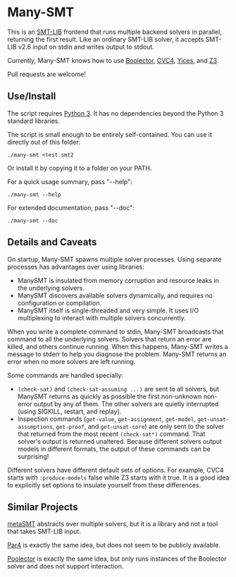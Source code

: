 # Many-SMT
This is an [SMT-LIB](http://smtlib.cs.uiowa.edu/) frontend that runs multiple
backend solvers in parallel, returning the first result.  Like an ordinary
SMT-LIB solver, it accepts SMT-LIB v2.6 input on stdin and writes output to
stdout.

Currently, Many-SMT knows how to use
[Boolector](https://boolector.github.io/),
[CVC4](https://cvc4.github.io/),
[Yices](https://yices.csl.sri.com/), and
[Z3](https://github.com/Z3Prover/z3).

Pull requests are welcome!

## Use/Install

The script requires [Python 3](https://www.python.org/).  It has no
dependencies beyond the Python 3 standard libraries.

The script is small enough to be entirely self-contained.  You can use it
directly out of this folder:

    ./many-smt <test.smt2

Or install it by copying it to a folder on your PATH.

For a quick usage summary, pass "--help":

    ./many-smt --help

For extended documentation, pass "--doc":

    ./many-smt --doc

## Details and Caveats

On startup, Many-SMT spawns multiple solver processes.  Using separate
processes has advantages over using libraries:

 - ManySMT is insulated from memory corruption and resource leaks in the
   underlying solvers.
 - ManySMT discovers available solvers dynamically, and requires no
   configuration or compilation.
 - ManySMT itself is single-threaded and very simple.  It uses I/O multiplexing
   to interact with multiple solvers concurrently.

When you write a complete command to stdin, Many-SMT broadcasts that command
to all the underlying solvers.  Solvers that return an error are killed, and
others continue running.  When this happens, Many-SMT writes a message to
stderr to help you diagnose the problem.  Many-SMT returns an error when no
more solvers are left running.

Some commands are handled specially:

 - `(check-sat)` and `(check-sat-assuming ...)` are sent to all solvers, but
   ManySMT returns as quickly as possible the first non-unknown non-error
   output by any of them.  The other solvers are quietly interrupted (using
   SIGKILL, restart, and replay).
 - Inspection commands (`get-value`, `get-assignment`, `get-model`,
   `get-unsat-assumptions`, `get-proof`, and `get-unsat-core`) are only sent to
   the solver that returned from the most recent `(check-sat*)` command.  That
   solver's output is returned unaltered.  Because different solvers output
   models in different formats, the output of these commands can be surprising!

Different solvers have different default sets of options.  For example, CVC4
starts with `:produce-models` false while Z3 starts with it true.  It is a good
idea to explicitly set options to insulate yourself from these differences.

## Similar Projects

[metaSMT](https://github.com/agra-uni-bremen/metaSMT) abstracts over multiple
solvers, but it is a library and not a tool that takes SMT-LIB input.

[Par4](https://smt-comp.github.io/2019/participants/par4) is exactly the same
idea, but does not seem to be publicly available.

[Poolector](https://github.com/Boolector/boolector/blob/ad16fd1b47fdce57cc55ca5f1b2f4f7c95b2f631/contrib/poolector.py)
is exactly the same idea, but only runs instances of the Boolector solver and
does not support interaction.
